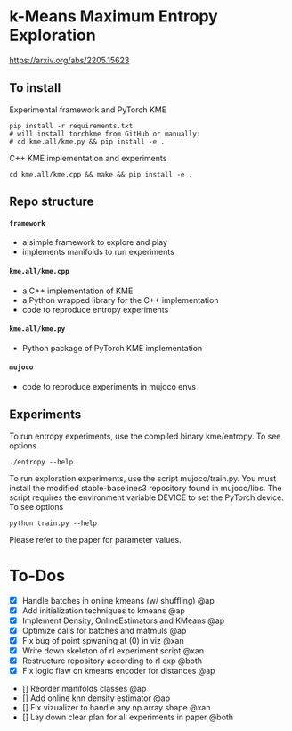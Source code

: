 # k-Means Maximum Entropy Exploration

https://arxiv.org/abs/2205.15623

## To install

Experimental framework and PyTorch KME
```
pip install -r requirements.txt
# will install torchkme from GitHub or manually:
# cd kme.all/kme.py && pip install -e .
```

C++ KME implementation and experiments
```
cd kme.all/kme.cpp && make && pip install -e .
```

## Repo structure

#### `framework`
- a simple framework to explore and play
- implements manifolds to run experiments

#### `kme.all/kme.cpp`
- a C++ implementation of KME
- a Python wrapped library for the C++ implementation
- code to reproduce entropy experiments

#### `kme.all/kme.py`
- Python package of PyTorch KME implementation

#### `mujoco`
- code to reproduce experiments in mujoco envs


## Experiments

To run entropy experiments, use the compiled binary kme/entropy. To see options
```
./entropy --help  
```

To run exploration experiments, use the script mujoco/train.py. You must install the modified stable-baselines3 repository found in mujoco/libs. The script requires the environment variable DEVICE to set the PyTorch device. To see options

```
python train.py --help
```

Please refer to the paper for parameter values. 

# To-Dos

- [x] Handle batches in online kmeans (w/ shuffling) @ap
- [x] Add initialization techniques to kmeans @ap
- [x] Implement Density, OnlineEstimators and KMeans @ap
- [x] Optimize calls for batches and matmuls @ap
- [x] Fix bug of point spwaning at (0) in viz @xan
- [x] Write down skeleton of rl experiment script @xan
- [x] Restructure repository according to rl exp @both
- [x] Fix logic flaw on kmeans encoder for distances @ap
- [] Reorder manifolds classes @ap
- [] Add online knn density estimator @ap
- [] Fix vizualizer to handle any np.array shape @xan
- [] Lay down clear plan for all experiments in paper @both
